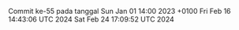 Commit ke-55 pada tanggal Sun Jan 01 14:00 2023 +0100
Fri Feb 16 14:43:06 UTC 2024
Sat Feb 24 17:09:52 UTC 2024
